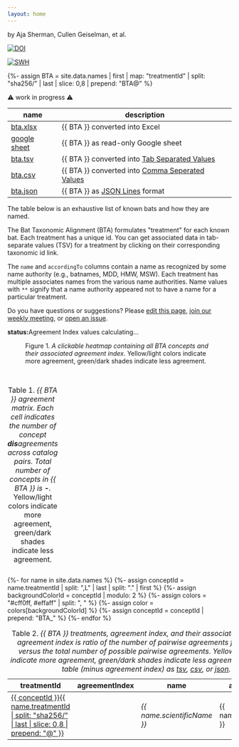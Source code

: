 ```yaml
---
layout: home
---
```

by Aja Sherman, Cullen Geiselman, et al. 

[![DOI](https://zenodo.org/badge/DOI/10.5281/zenodo.7915722.svg)](https://doi.org/10.5281/zenodo.7915722) 

[![SWH](https://archive.softwareheritage.org/badge/swh:1:dir:9ba2b7ef8c75873d945ccfd19845df28778e7da8/)](https://archive.softwareheritage.org/swh:1:dir:9ba2b7ef8c75873d945ccfd19845df28778e7da8;origin=https://github.com/jhpoelen/bat-taxonomic-alignment;visit=swh:1:snp:ed17e4d64ad333b0285669fd632ea53c84fd3d16;anchor=swh:1:rev:380935f37f3a4783ace2239baeb626d40366c669)

{%- assign BTA = site.data.names | first | map: "treatmentId" | split: "sha256/" | last | slice: 0,8 | prepend: "BTA@" %}

⚠️  work in progress ⚠️

 name | description 
 ---  | ---
 [bta.xlsx](./bta.xlsx) | {{ BTA }} converted into Excel 
 [google sheet](https://docs.google.com/spreadsheets/d/1JSIr4GJX26LnF6WEl_jvrP6eAiRJc32XbIseeC_Y9DM/) | {{ BTA }} as read-only Google sheet
 [bta.tsv](./bta.tsv) | {{ BTA }} converted into [Tab Separated Values](https://www.iana.org/assignments/media-types/text/tab-separated-values)
 [bta.csv](./bta.csv) | {{ BTA }} converted into [Comma Seperated Values](https://en.wikipedia.org/wiki/Comma-separated_values)
 [bta.json](./bta.json) | {{ BTA }} as [JSON Lines](https://jsonlines.org/) format


The table below is an exhaustive list of known bats and how they are named.

The Bat Taxonomic Alignment (BTA) formulates "treatment" for each known bat. Each treatment has a unique id. You can get associated data in tab-separate values (TSV) for a treatment by clicking on their corresponding taxonomic id link. 

The `name` and `accordingTo` columns contain a name as recognized by some name authority (e.g., batnames, MDD, HMW, MSW). Each treatment has multiple associates names from the various name authorities. Name values with `**` signify that a name authority appeared not to have a name for a particular treatment.

Do you have questions or suggestions? Please [edit this page](https://github.com/jhpoelen/bat-taxonomic-alignment/edit/main/index.md), [join our weekly meeting](https://globalbioticinteractions.org/covid19), or [open an issue](https://github.com/jhpoelen/bat-taxonomic-alignment/issues/new).


<b>status:</b><span id="status">Agreement Index values calculating...</span>

<figure>
  <figcaption>Figure 1. <em>A clickable heatmap containing all BTA concepts and their associated agreement index.</em> Yellow/light colors indicate more agreement, green/dark shades indicate less agreement.</figcaption>
  <div id="map" style="display: flex; flex-direction: row; flex-wrap: wrap;"></div>
</figure>
<br/>



<table><caption>Table 1. <em>{{ BTA }} agreement matrix. Each cell indicates the number of concept <b>dis</b>agreements across catalog pairs. Total number of concepts in {{ BTA }} is <b><span id="totalConcepts">-</span></b>.</em> Yellow/light colors indicate more agreement, green/dark shades indicate less agreement.</caption><thead id="matrixHeader"></thead><tbody id="matrix"></tbody></table>



<table>
  <caption>Table 2. <em>{{ BTA }} treatments, agreement index, and their associated names. The agreement index is ratio of the number of pairwise agreements for a concept versus the total number of possible pairwise agreements. Yellow/light colors indicate more agreement, green/dark shades indicate less agreement. Download table (minus agreement index) as <a href="https://raw.githubusercontent.com/jhpoelen/bat-taxonomic-alignment/main/_data/names.tsv">tsv</a>, <a href="https://raw.githubusercontent.com/jhpoelen/bat-taxonomic-alignment/main/_data/names.csv">csv</a>, or <a href="https://raw.githubusercontent.com/jhpoelen/bat-taxonomic-alignment/main/_data/names.json">json</a>.</em></caption>
  <thead><th>treatmentId</th><th>agreementIndex</th><th>name</th><th>accordingTo</th></thead>
  <tbody>
{%- for name in site.data.names %}
{%- assign conceptId = name.treatmentId | split: ",L" | last | split: "." | first %}
{%- assign backgroundColorId = conceptId | modulo: 2 %}
{%- assign colors = "#cff0ff, #effaff" | split: ", " %}
{%- assign color = colors[backgroundColorId] %}
{%- assign conceptId = conceptId | prepend: "BTA_" %}
    <tr id="{{ conceptId }}" style="background-color: {{ color }};">
<td><a href="{{ name.treatmentId }}">{{ conceptId }}{{ name.treatmentId | split: "sha256/" | last | slice: 0,8 | prepend: "@" }}</a></td><td> <div class="{{ conceptId }}"/></td><td> <em>{{ name.scientificName }}</em></td><td> {{ name.accordingTo }}</td>
    </tr>
{%- endfor %}
  </tbody>
</table>


<script src="assets/js/viridis.js"></script>

<script>

  var concepts = {{ site.data.names-wide | jsonify }};

  document.querySelector("#totalConcepts").textContent = concepts.length;

  var matchesTotal = {};
  var mismatchesTotal = {};
 
  const applyColorsForIndex = function(elem, agreementIndex) { 
    elem.style["text-align"] = "center";
    elem.style.background = viridis(agreementIndex);
    elem.style.color = agreementIndex > 0.75 ? "black" : "white"; 
  }
 
  var agreementIndex = concepts.forEach(function(concept) {
    const catalogNames = Object
        .keys(concept)
        .filter(function(key) { return key.match(/^Name.*/) != null; })
        .sort();
    
    const matches = [];
    for (var i = 0; i < catalogNames.length; i++) {
      for (var j = i+1; j < catalogNames.length; j++) {  
        const nameA = concept[catalogNames[i]];
        const nameB = concept[catalogNames[j]];
        const agreementValue =  nameA === nameB ? 1 : 0;
        matches.push(agreementValue);
        const totalKey = catalogNames[i] + '*' + catalogNames[j]; 
        matchesTotal[totalKey] = (matchesTotal[totalKey] | 0) + agreementValue;
        mismatchesTotal[totalKey] = (mismatchesTotal[totalKey] | 0) + (1 - agreementValue);
      }
    }
    const nameAgreementIndex = 1.0 * matches.reduce(function(item, accum) { return item + accum; }, 0) / matches.length;

    const conceptId = concept.treatmentId.match(/(.*)(L)(?<conceptId>[0-9]+)[.]tsv$/).groups.conceptId;
  
    const setAgreementIndex = function(item) {
      document
        .querySelectorAll('.' + item.conceptId)
        .forEach(function(elem) { 
          elem.textContent = item.agreementIndex; 
          applyColorsForIndex(elem, item.agreementIndex);
       });

       const square = document
         .querySelector('#map')
         .appendChild(document.createElement('div'));
       applyColorsForIndex(square, item.agreementIndex);
       square.style.width = '0.7em';
       square.style.height = '0.7em';
       square.setAttribute('title', 'click to jump to [' + item.conceptId + ']');
       square.addEventListener(
         "click", 
         function () { history.pushState({}, "", "#map"); document.querySelector('#' + item.conceptId).scrollIntoView(); }, 
         false
       );
    };
 
    setAgreementIndex( {
      treatmentId: concept.treatmentId,
      conceptId: 'BTA_' + conceptId,
      agreementIndex: nameAgreementIndex.toFixed(1),
      catalogs: catalogNames
    });


  });

  var catalogsMatched = Object
    .keys(matchesTotal)
    .reduce(function (accum, key) { 
       key.split("*").forEach(function(item) { if (accum.indexOf(item) == -1) { accum.push(item); } });
       return accum }, [])
    .sort();

  

  document.querySelector('#matrixHeader').appendChild(document.createElement("th"));
 
  catalogsMatched.forEach(function (catalogA) {
    var catalogName = catalogA.replace(/^Name[ _]/, '');
    document.querySelector('#matrixHeader').appendChild(document.createElement("th")).textContent = catalogName;
    var row = document.querySelector('#matrix').appendChild(document.createElement("tr"));
    row.appendChild(document.createElement("td")).textContent = catalogName;
    catalogsMatched.forEach(function (catalogB) {
      var cell = row.appendChild(document.createElement("td"));
      const mismatchCount = mismatchesTotal[catalogA + "*" + catalogB];
      if (mismatchCount) {
          cell.textContent = mismatchCount;
          const agreementIndex = 1 - 1.0 * mismatchCount / concepts.length;
          applyColorsForIndex(cell, agreementIndex);
      } else {
          cell.textContent = "-";
      }
    }); 
  });

  document.querySelector('#status').textContent = 'Agreement Index values calculation done.';


</script>
